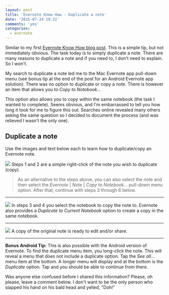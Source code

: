```yaml
---
layout: post
title: 'Evernote Know How - Duplicate a note'
date: '2015-07-24 19:22'
comments: 'yes'
categories:
  - evernote
---
```


Similar to my first [Evernote Know How blog post](http://www.stevencombs.com/evernote/2014/11/26/evernote-fullscreen-editing.html). This is a simple tip, but not immediately obvious. The task today is to simply duplicate a note. There are many reasons to duplicate a note and if you need to, I don't need to explain. So I won't.

My search to duplicate a note led me to the Mac Evernote app pull-down menu (see bonus tip at the end of the post for an Android Evernote app solution). There was no option to duplicate or copy a note. There is however an item that allows you to *Copy to Notebook…*

This option also allows you to copy within the same notebook (the task I wanted to complete). Seems obvious, and I'm embarrassed to tell you how long it took for me to figure this out. Searches online revealed many others asking the same question so I decided to document the process (and was relieved I wasn't the only one).


## Duplicate a note
Use the images and text below each to learn how to duplicate/copy an Evernote note.

![](https://lh3.googleusercontent.com/3atprNjaAUR76CxVugGCuKSWZRGzUwarnleiAr8xGBtj=w771-h554-no)
Steps 1 and 2 are a simple right-click of the note you wish to duplicate (copy).

> As an alternative to the steps above, you can also select the note and then select the *Evernote* | *Note* | *Copy to Notebook…* pull-down menu option. After that, continue with steps 3 through 6 below.

***

![](https://lh3.googleusercontent.com/VSG_P-i4V4AJb0wNBy787U2JnAspRqlTu6ZeoGIXJvwX=w902-h624-no)
In steps 3 and 4 you select the notebook to copy the note to. Evernote also provides a *Duplicate to Current Notebook* option to create a copy in the same notebook.

***

![](https://lh3.googleusercontent.com/pXRDDUtbIs6zRx0-URO6p3ZvkRIE9WVet9XHeWaU6wDB=w607-h507-no)
A copy of the original note is ready to edit and/or share.

***

**Bonus Android Tip:** This is also possible with the Android version of Evernote. To find the duplicate menu item, you long-click the note. This will reveal a menu that does not include a duplicate option. Tap the *See all…* menu item at the bottom. A longer menu will display and at the bottom is the *Duplicate* option. Tap and you should be able to continue from there.

Was anyone else confused before I shared this information? Please, oh please, leave a comment below. I don't want to be the only person who slapped his hand on his bald head and yelled, "Doh!"
